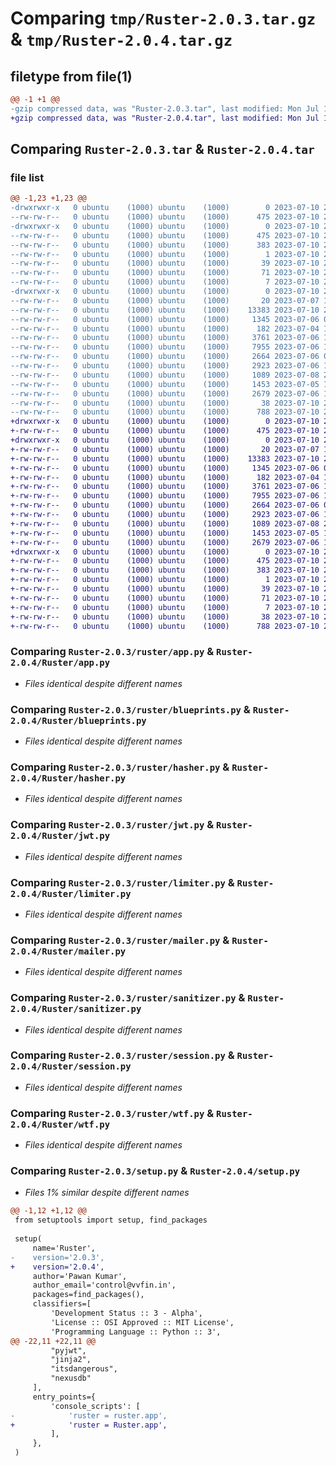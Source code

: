 # Comparing `tmp/Ruster-2.0.3.tar.gz` & `tmp/Ruster-2.0.4.tar.gz`

## filetype from file(1)

```diff
@@ -1 +1 @@
-gzip compressed data, was "Ruster-2.0.3.tar", last modified: Mon Jul 10 20:59:44 2023, max compression
+gzip compressed data, was "Ruster-2.0.4.tar", last modified: Mon Jul 10 21:02:29 2023, max compression
```

## Comparing `Ruster-2.0.3.tar` & `Ruster-2.0.4.tar`

### file list

```diff
@@ -1,23 +1,23 @@
-drwxrwxr-x   0 ubuntu    (1000) ubuntu    (1000)        0 2023-07-10 20:59:44.991968 Ruster-2.0.3/
--rw-rw-r--   0 ubuntu    (1000) ubuntu    (1000)      475 2023-07-10 20:59:44.991968 Ruster-2.0.3/PKG-INFO
-drwxrwxr-x   0 ubuntu    (1000) ubuntu    (1000)        0 2023-07-10 20:59:44.987969 Ruster-2.0.3/Ruster.egg-info/
--rw-rw-r--   0 ubuntu    (1000) ubuntu    (1000)      475 2023-07-10 20:59:44.000000 Ruster-2.0.3/Ruster.egg-info/PKG-INFO
--rw-rw-r--   0 ubuntu    (1000) ubuntu    (1000)      383 2023-07-10 20:59:44.000000 Ruster-2.0.3/Ruster.egg-info/SOURCES.txt
--rw-rw-r--   0 ubuntu    (1000) ubuntu    (1000)        1 2023-07-10 20:59:44.000000 Ruster-2.0.3/Ruster.egg-info/dependency_links.txt
--rw-rw-r--   0 ubuntu    (1000) ubuntu    (1000)       39 2023-07-10 20:59:44.000000 Ruster-2.0.3/Ruster.egg-info/entry_points.txt
--rw-rw-r--   0 ubuntu    (1000) ubuntu    (1000)       71 2023-07-10 20:59:44.000000 Ruster-2.0.3/Ruster.egg-info/requires.txt
--rw-rw-r--   0 ubuntu    (1000) ubuntu    (1000)        7 2023-07-10 20:59:44.000000 Ruster-2.0.3/Ruster.egg-info/top_level.txt
-drwxrwxr-x   0 ubuntu    (1000) ubuntu    (1000)        0 2023-07-10 20:59:44.991968 Ruster-2.0.3/ruster/
--rw-rw-r--   0 ubuntu    (1000) ubuntu    (1000)       20 2023-07-07 17:26:00.000000 Ruster-2.0.3/ruster/__init__.py
--rw-rw-r--   0 ubuntu    (1000) ubuntu    (1000)    13383 2023-07-10 20:43:07.000000 Ruster-2.0.3/ruster/app.py
--rw-rw-r--   0 ubuntu    (1000) ubuntu    (1000)     1345 2023-07-06 08:52:08.000000 Ruster-2.0.3/ruster/blueprints.py
--rw-rw-r--   0 ubuntu    (1000) ubuntu    (1000)      182 2023-07-04 18:04:16.000000 Ruster-2.0.3/ruster/exceptions.py
--rw-rw-r--   0 ubuntu    (1000) ubuntu    (1000)     3761 2023-07-06 17:39:42.000000 Ruster-2.0.3/ruster/hasher.py
--rw-rw-r--   0 ubuntu    (1000) ubuntu    (1000)     7955 2023-07-06 17:40:00.000000 Ruster-2.0.3/ruster/jwt.py
--rw-rw-r--   0 ubuntu    (1000) ubuntu    (1000)     2664 2023-07-06 08:37:16.000000 Ruster-2.0.3/ruster/limiter.py
--rw-rw-r--   0 ubuntu    (1000) ubuntu    (1000)     2923 2023-07-06 17:39:06.000000 Ruster-2.0.3/ruster/mailer.py
--rw-rw-r--   0 ubuntu    (1000) ubuntu    (1000)     1089 2023-07-08 20:35:21.000000 Ruster-2.0.3/ruster/sanitizer.py
--rw-rw-r--   0 ubuntu    (1000) ubuntu    (1000)     1453 2023-07-05 18:45:58.000000 Ruster-2.0.3/ruster/session.py
--rw-rw-r--   0 ubuntu    (1000) ubuntu    (1000)     2679 2023-07-06 17:40:22.000000 Ruster-2.0.3/ruster/wtf.py
--rw-rw-r--   0 ubuntu    (1000) ubuntu    (1000)       38 2023-07-10 20:59:44.991968 Ruster-2.0.3/setup.cfg
--rw-rw-r--   0 ubuntu    (1000) ubuntu    (1000)      788 2023-07-10 20:58:59.000000 Ruster-2.0.3/setup.py
+drwxrwxr-x   0 ubuntu    (1000) ubuntu    (1000)        0 2023-07-10 21:02:29.526190 Ruster-2.0.4/
+-rw-rw-r--   0 ubuntu    (1000) ubuntu    (1000)      475 2023-07-10 21:02:29.526190 Ruster-2.0.4/PKG-INFO
+drwxrwxr-x   0 ubuntu    (1000) ubuntu    (1000)        0 2023-07-10 21:02:29.522188 Ruster-2.0.4/Ruster/
+-rw-rw-r--   0 ubuntu    (1000) ubuntu    (1000)       20 2023-07-07 17:26:00.000000 Ruster-2.0.4/Ruster/__init__.py
+-rw-rw-r--   0 ubuntu    (1000) ubuntu    (1000)    13383 2023-07-10 20:43:07.000000 Ruster-2.0.4/Ruster/app.py
+-rw-rw-r--   0 ubuntu    (1000) ubuntu    (1000)     1345 2023-07-06 08:52:08.000000 Ruster-2.0.4/Ruster/blueprints.py
+-rw-rw-r--   0 ubuntu    (1000) ubuntu    (1000)      182 2023-07-04 18:04:16.000000 Ruster-2.0.4/Ruster/exceptions.py
+-rw-rw-r--   0 ubuntu    (1000) ubuntu    (1000)     3761 2023-07-06 17:39:42.000000 Ruster-2.0.4/Ruster/hasher.py
+-rw-rw-r--   0 ubuntu    (1000) ubuntu    (1000)     7955 2023-07-06 17:40:00.000000 Ruster-2.0.4/Ruster/jwt.py
+-rw-rw-r--   0 ubuntu    (1000) ubuntu    (1000)     2664 2023-07-06 08:37:16.000000 Ruster-2.0.4/Ruster/limiter.py
+-rw-rw-r--   0 ubuntu    (1000) ubuntu    (1000)     2923 2023-07-06 17:39:06.000000 Ruster-2.0.4/Ruster/mailer.py
+-rw-rw-r--   0 ubuntu    (1000) ubuntu    (1000)     1089 2023-07-08 20:35:21.000000 Ruster-2.0.4/Ruster/sanitizer.py
+-rw-rw-r--   0 ubuntu    (1000) ubuntu    (1000)     1453 2023-07-05 18:45:58.000000 Ruster-2.0.4/Ruster/session.py
+-rw-rw-r--   0 ubuntu    (1000) ubuntu    (1000)     2679 2023-07-06 17:40:22.000000 Ruster-2.0.4/Ruster/wtf.py
+drwxrwxr-x   0 ubuntu    (1000) ubuntu    (1000)        0 2023-07-10 21:02:29.526190 Ruster-2.0.4/Ruster.egg-info/
+-rw-rw-r--   0 ubuntu    (1000) ubuntu    (1000)      475 2023-07-10 21:02:29.000000 Ruster-2.0.4/Ruster.egg-info/PKG-INFO
+-rw-rw-r--   0 ubuntu    (1000) ubuntu    (1000)      383 2023-07-10 21:02:29.000000 Ruster-2.0.4/Ruster.egg-info/SOURCES.txt
+-rw-rw-r--   0 ubuntu    (1000) ubuntu    (1000)        1 2023-07-10 21:02:29.000000 Ruster-2.0.4/Ruster.egg-info/dependency_links.txt
+-rw-rw-r--   0 ubuntu    (1000) ubuntu    (1000)       39 2023-07-10 21:02:29.000000 Ruster-2.0.4/Ruster.egg-info/entry_points.txt
+-rw-rw-r--   0 ubuntu    (1000) ubuntu    (1000)       71 2023-07-10 21:02:29.000000 Ruster-2.0.4/Ruster.egg-info/requires.txt
+-rw-rw-r--   0 ubuntu    (1000) ubuntu    (1000)        7 2023-07-10 21:02:29.000000 Ruster-2.0.4/Ruster.egg-info/top_level.txt
+-rw-rw-r--   0 ubuntu    (1000) ubuntu    (1000)       38 2023-07-10 21:02:29.526190 Ruster-2.0.4/setup.cfg
+-rw-rw-r--   0 ubuntu    (1000) ubuntu    (1000)      788 2023-07-10 21:02:25.000000 Ruster-2.0.4/setup.py
```

### Comparing `Ruster-2.0.3/ruster/app.py` & `Ruster-2.0.4/Ruster/app.py`

 * *Files identical despite different names*

### Comparing `Ruster-2.0.3/ruster/blueprints.py` & `Ruster-2.0.4/Ruster/blueprints.py`

 * *Files identical despite different names*

### Comparing `Ruster-2.0.3/ruster/hasher.py` & `Ruster-2.0.4/Ruster/hasher.py`

 * *Files identical despite different names*

### Comparing `Ruster-2.0.3/ruster/jwt.py` & `Ruster-2.0.4/Ruster/jwt.py`

 * *Files identical despite different names*

### Comparing `Ruster-2.0.3/ruster/limiter.py` & `Ruster-2.0.4/Ruster/limiter.py`

 * *Files identical despite different names*

### Comparing `Ruster-2.0.3/ruster/mailer.py` & `Ruster-2.0.4/Ruster/mailer.py`

 * *Files identical despite different names*

### Comparing `Ruster-2.0.3/ruster/sanitizer.py` & `Ruster-2.0.4/Ruster/sanitizer.py`

 * *Files identical despite different names*

### Comparing `Ruster-2.0.3/ruster/session.py` & `Ruster-2.0.4/Ruster/session.py`

 * *Files identical despite different names*

### Comparing `Ruster-2.0.3/ruster/wtf.py` & `Ruster-2.0.4/Ruster/wtf.py`

 * *Files identical despite different names*

### Comparing `Ruster-2.0.3/setup.py` & `Ruster-2.0.4/setup.py`

 * *Files 1% similar despite different names*

```diff
@@ -1,12 +1,12 @@
 from setuptools import setup, find_packages
 
 setup(
     name='Ruster',
-    version='2.0.3',
+    version='2.0.4',
     author='Pawan Kumar',
     author_email='control@vvfin.in',
     packages=find_packages(),
     classifiers=[
         'Development Status :: 3 - Alpha',
         'License :: OSI Approved :: MIT License',
         'Programming Language :: Python :: 3',
@@ -22,11 +22,11 @@
         "pyjwt",
         "jinja2",
         "itsdangerous",
         "nexusdb"
     ],
     entry_points={
         'console_scripts': [
-            'ruster = ruster.app',
+            'ruster = Ruster.app',
         ],
     },
 )
```

